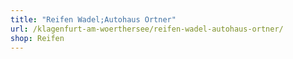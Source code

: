 ```yaml
---
title: "Reifen Wadel;Autohaus Ortner"
url: /klagenfurt-am-woerthersee/reifen-wadel-autohaus-ortner/
shop: Reifen
---
```

